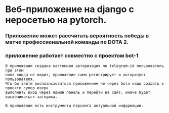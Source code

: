 # Веб-приложение на django с неросетью на pytorch.

### Приложение может рассчитать вероятность победы в матче профессиональной команды по DOTA 2. 

### приложение работает совместно с проектом bot-1

```
В приложении создана кастомная авторизация по telegram-id пользователь при этом 
поля ввода не видит, приложение само регистрирует и авторизует пользователя.
Что бы зайти воспозльзоваться приложением не через бота надо создать в проекте супер юзера 
выполнить вход через Админ панель и перейти на сайт, иначе будет высвечиваться заглушка.

В приложении есть инструменты парсинга актуальной информации.
```
